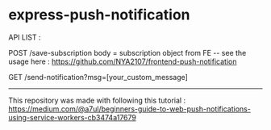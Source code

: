 # express-push-notification

API LIST : 

POST /save-subscription 
body = subscription object from FE
-- see the usage here : https://github.com/NYA2107/frontend-push-notification

GET /send-notification?msg=[your_custom_message]

-----
This repository was made with following this tutorial : https://medium.com/@a7ul/beginners-guide-to-web-push-notifications-using-service-workers-cb3474a17679
